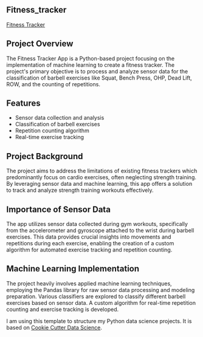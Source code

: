 ## Fitness_tracker


[Fitness Tracker](+exercise&tbm=isch&source=univ&fir=58bd6cqKE6PiBM%252C_CJPCCsuMX2oeM%252C_%253Bc1NOHHdp0DSbEM%252C_CJPCCsuMX2oeM%252C_%253BiJaLABaVDp0anM%252C_CJPCCsuMX2oeM%252C_%253BQMp0_YA5F8KizM%252C_CJPCCsuMX2oeM%252C_%253BZc2Qeu7eoqa4zM%252CooNrmNiKxpjWCM%252C_%253Bzdd0068LMSsmJM%252CBZiMUjU3Bsy7MM%252C_%253B03nIfPgS_KQesM%252C_CJPCCsuMX2oeM%252C_%253B9Wy0kKvEwU0qdM%252CnKu2VSKWfjJ3WM%252C_%253BUWUjYfmKMPG6fM%252CsZYdc6fAtoC8pM%252C_%253B4RlagqpLv9OvAM%252C-gXAa75Ht_wy1M%252C_&usg=AI4_-kTWIe3UTF3Kg3Qixrebm9xXOBfqVg&sa=X&ved=2ahUKEwis98_C7biCAxXd1zgGHcuyB3IQ7Al6BAgREEo&biw=1536&bih=754&dpr=1.25#)

## Project Overview

The Fitness Tracker App is a Python-based project focusing on the implementation of machine learning to create a fitness tracker. The project's primary objective is to process and analyze sensor data for the classification of barbell exercises like Squat, Bench Press, OHP, Dead Lift, ROW, and the counting of repetitions.


## Features
  
* Sensor data collection and analysis
* Classification of barbell exercises
* Repetition counting algorithm
* Real-time exercise tracking


## Project Background

The project aims to address the limitations of existing fitness trackers which predominantly focus on cardio exercises, often neglecting strength training. 
By leveraging sensor data and machine learning, this app offers a solution to track and analyze strength training workouts effectively.

## Importance of Sensor Data

The app utilizes sensor data collected during gym workouts, specifically from the accelerometer and gyroscope attached to the wrist during barbell exercises. This data provides crucial insights into movements and repetitions during each exercise, enabling the creation of a custom algorithm for automated exercise tracking and repetition counting.


## Machine Learning Implementation

The project heavily involves applied machine learning techniques, employing the Pandas library for raw sensor data processing and modeling preparation. Various classifiers are explored to classify different barbell exercises based on sensor data. A custom algorithm for real-time repetition counting and exercise tracking is developed.


I am using this template to structure my Python data science projects. It is based on [Cookie Cutter Data Science](https://drivendata.github.io/cookiecutter-data-science/).
